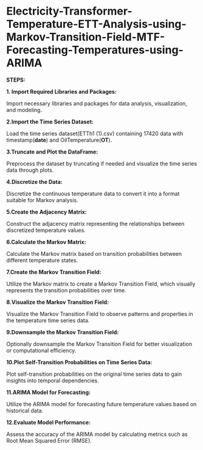 # Electricity-Transformer-Temperature-ETT-Analysis-using-Markov-Transition-Field-MTF-Forecasting-Temperatures-using-ARIMA
**STEPS:**

__1. Import Required Libraries and Packages:__

  Import necessary libraries and packages for data analysis, visualization, and modeling.
  
__2.Import the Time Series Dataset:__

  Load the time series dataset(ETTh1 (1).csv) containing 17420 data with timestamp(**date**) and OilTemperature(**OT**).
  
__3.Truncate and Plot the DataFrame:__

  Preprocess the dataset by truncating if needed and visualize the time series data through plots.
  
__4.Discretize the Data:__

  Discretize the continuous temperature data to convert it into a format suitable for Markov analysis.
  
__5.Create the Adjacency Matrix:__

  Construct the adjacency matrix representing the relationships between discretized temperature values.
  
__6.Calculate the Markov Matrix:__

  Calculate the Markov matrix based on transition probabilities between different temperature states.
  
__7.Create the Markov Transition Field:__

  Utilize the Markov matrix to create a Markov Transition Field, which visually represents the transition probabilities over time.
  
__8.Visualize the Markov Transition Field:__

  Visualize the Markov Transition Field to observe patterns and properties in the temperature time series data.
  
__9.Downsample the Markov Transition Field:__


  Optionally downsample the Markov Transition Field for better visualization or computational efficiency.
  
__10.Plot Self-Transition Probabilities on Time Series Data:__

  Plot self-transition probabilities on the original time series data to gain insights into temporal dependencies.
  
__11.ARIMA Model for Forecasting:__

  Utilize the ARIMA model for forecasting future temperature values based on historical data.
  
__12.Evaluate Model Performance:__

  Assess the accuracy of the ARIMA model by calculating metrics such as Root Mean Squared Error (RMSE).
